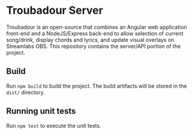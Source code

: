 # Troubadour Server

Troubadour is an open-source that combines an Angular web application front-end and a NodeJS/Express back-end to allow selection of current song/drink, display chords and lyrics, and update visual overlays on Streamlabs OBS. This repository contains the server/API portion of the project.

## Build

Run `npm build` to build the project. The build artifacts will be stored in the `dist/` directory.

## Running unit tests

Run `npm test` to execute the unit tests.